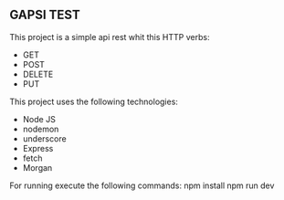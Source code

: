 ## GAPSI TEST

This project is a simple api rest whit this HTTP verbs:
+ GET
+ POST
+ DELETE
+ PUT

This project uses the following technologies:

+ Node JS
+ nodemon
+ underscore
+ Express
+ fetch
+ Morgan



For running execute the following commands: 
npm install
npm run dev


